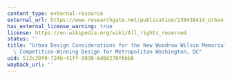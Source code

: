 ```yaml
---
content_type: external-resource
external_url: https://www.researchgate.net/publication/239438414_Urban_Design_Considerations_for_the_New_Woodrow_Wilson_Memorial_Bridge_Competition-Winning_Design_for_Metropolitan_Washington_DC
has_external_license_warning: true
license: https://en.wikipedia.org/wiki/All_rights_reserved
status: ''
title: "Urban Design Considerations for the New Woodrow Wilson Memorial Bridge:\_\
  \ Competition-Winning Design for Metropolitan Washington, DC"
uid: 512c20f0-724b-41ff-9030-6d8d270f6bb6
wayback_url: ''
---
```

